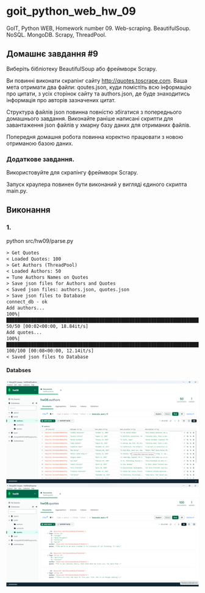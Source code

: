 # goit_python_web_hw_09
GoIT, Python WEB, Homework number 09. Web-scraping. BeautifulSoup. NoSQL. MongoDB. Scrapy, ThreadPool.

## Домашнє завдання #9

Виберіть бібліотеку BeautifulSoup або фреймворк Scrapy. 

Ви повинні виконати скрапінг сайту http://quotes.toscrape.com. Ваша мета отримати два файли: qoutes.json, куди помістіть всю інформацію про цитати, з усіх сторінок сайту та authors.json, де буде знаходитись інформація про авторів зазначених цитат. 

Структура файлів json повинна повністю збігатися з попереднього домашнього завдання. Виконайте раніше написані скрипти для завантаження json файлів у хмарну базу даних для отриманих файлів. 

Попередня домашня робота повинна коректно працювати з новою отриманою базою даних.

### Додаткове завдання.
Використовуйте для скрапінгу фреймворк Scrapy. 

Запуск краулера повинен бути виконаний у вигляді єдиного скрипта main.py.


## Виконання
### 1.
python src/hw09/parse.py
```
> Get Quotes
< Loaded Quotes: 100
> Get Authors (ThreadPool)
< Loaded Authors: 50
= Tune Authors Names on Quotes
> Save json files for Authors and Quotes
< Saved json files: authors.json, quotes.json
> Save json files to Database
connect_db - ok
Add authors...
100%|████████████████████████████████████████████████████████████████████████████████████████████| 50/50 [00:02<00:00, 18.84it/s]
Add quotes...
100%|██████████████████████████████████████████████████████████████████████████████████████████| 100/100 [00:08<00:00, 12.14it/s]
< Saved json files to Database
```
#### Databses
![Authors](doc/db-authors.png)
![Quotes](doc/db-quotes.png)




